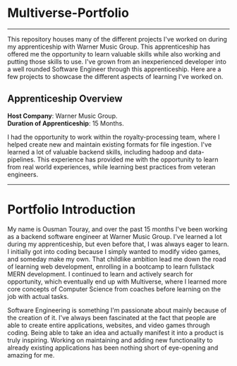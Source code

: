 # Multiverse-Portfolio
____
This repository houses many of the different projects I've worked on during my apprenticeship with Warner Music Group. This apprenticeship has offered me the opportunity to learn valuable skills while also working and putting those skills to use. I've grown from an inexperienced developer into a well rounded Software Engineer through this apprenticeship. Here are a few projects to showcase the different aspects of learning I've worked on.  


## Apprenticeship Overview

**Host Company**: Warner Music Group. <br>
**Duration of Apprenticeship**: 15 Months.

I had the opportunity to work within the royalty-processing team, where I helped create new and maintain existing formats for file ingestion. I've learned a lot of valuable backend skills, including hadoop and data-pipelines. This experience has provided me with the opportunity to learn from real world experiences, while learning best practices from veteran engineers.
____


# Portfolio Introduction

My name is Ousman Touray, and over the past 15 months I've been working as a backend software engineer at Warner Music Group. I've learned a lot during my apprenticeship, but even before that, I was always eager to learn. I initially got into coding because I simply wanted to modify video games, and someday make my own. That childlike ambition lead me down the road of learning web development, enrolling in a bootcamp to learn fullstack MERN development. I continued to learn and actively search for opportunity, which eventually end up with Multiverse, where I learned more core concepts of Computer Science from coaches before learning on the job with actual tasks.

Software Engineering is something I'm passionate about mainly because of the creation of it. I've always been fascinated at the fact that people are able to create entire applications, websites, and video games through coding. Being able to take an idea and actually manifest it into a product is truly inspiring. Working on maintaining and adding new functionality to already existing applications has been nothing short of eye-opening and amazing for me.